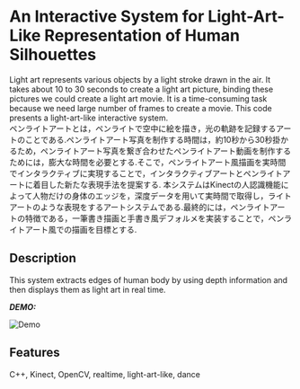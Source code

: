 # An Interactive System for Light-Art-Like Representation of Human Silhouettes

Light art represents various objects by a light stroke drawn in the air. It takes about 10 to 30 seconds to create a light art picture, binding these pictures we could create a light art movie. It is a time-consuming task because we need large number of frames to create a movie. This code presents a light-art-like interactive system.  
ペンライトアートとは，ペンライトで空中に絵を描き，光の軌跡を記録するアートのことである.ペンライトアート写真を制作する時間は，約10秒から30秒掛かるため，ペンライトアート写真を繋ぎ合わせたペンライトアート動画を制作するためには，膨大な時間を必要とする.そこで，ペンライトアート風描画を実時間でインタラクティブに実現することで，インタラクティブアートとペンライトアートに着目した新たな表現手法を提案する. 本システムはKinectの人認識機能によって人物だけの身体のエッジを，深度データを用いて実時間で取得し，ライトアートのような表現をするアートシステムである.最終的には，ペンライトアートの特徴である，一筆書き描画と手書き風デフォルメを実装することで，ペンライトアート風での描画を目標とする.

## Description
This system extracts edges of human body by using depth information and then displays them as light art in real time. 

***DEMO:***

![Demo](koidance-afim.gif)

## Features
C++, Kinect, OpenCV, realtime, light-art-like, dance 
